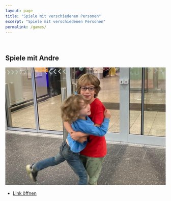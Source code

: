 ```yaml
---
layout: page
title: "Spiele mit verschiedenen Personen"
excerpt: "Spiele mit verschiedenen Personen"
permalink: /games/
---
```


&nbsp;

##  Spiele mit Andre

![](../assets/images/viktor-und-andre.png)

- [Link öffnen](https://github.com/viktor-chiarcos/viktor-chiarcos.github.io/blob/main/_pages/Spiele/Ich-Spiele-mit-Andre-Zusammen.md)
